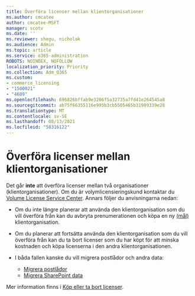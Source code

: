 ```yaml
---
title: Överföra licenser mellan klientorganisationer
ms.author: cmcatee
author: cmcatee-MSFT
manager: scotv
ms.date: ''
ms.reviewer: shegu, nicholak
ms.audience: Admin
ms.topic: article
ms.service: o365-administration
ROBOTS: NOINDEX, NOFOLLOW
localization_priority: Priority
ms.collection: Adm_O365
ms.custom:
- commerce_licensing
- "1500021"
- "4689"
ms.openlocfilehash: 696826bffab9e3206f5a32735a7fd41e264545a8
ms.sourcegitcommit: ab75f66355116e995b3cb5505465b31989339e28
ms.translationtype: MT
ms.contentlocale: sv-SE
ms.lasthandoff: 08/13/2021
ms.locfileid: "58316122"
---
```

# <a name="transfer-licenses-between-tenants"></a>Överföra licenser mellan klientorganisationer

Det går **inte** att överföra licenser mellan två organisationer (klientorganisationer). Om du är volymlicensieringskund kontaktar du [Volume License Service Center](https://support.microsoft.com/help/4471406/how-to-contact-the-microsoft-volume-licensing-service-center). Annars följer du anvisningarna nedan:

- Om du inte längre planerar att använda den klientorganisation som du [](https://admin.microsoft.com/Adminportal/Home?source=applauncher#/subscriptions) vill överföra från kan du avbryta prenumerationen och köpa en ny [(mål)](https://www.microsoft.com/microsoft-365/business/compare-all-microsoft-365-business-products?rtc=2&activetab=tab:primaryr2) klientorganisation.
- Om du planerar att fortsätta använda den klientorganisation som du vill [](https://docs.microsoft.com/microsoft-365/commerce/licenses/buy-licenses#buy-or-remove-licenses-for-your-business-subscription) överföra från kan du ta bort licenser som du har köpt för att minska kostnaden och köpa licenserna i den andra klientorganisationen.
- I båda fallen kanske du vill migrera postlådor och andra data:

    - [Migrera postlådor](https://docs.microsoft.com/Exchange/mailbox-migration/migrate-mailboxes-across-tenants)
    - [Migrera SharePoint data](https://aka.ms/modernSpoAdminCenter/CloudContentMigrations)

Mer information finns i [Köp eller ta bort licenser](https://docs.microsoft.com/microsoft-365/commerce/licenses/buy-licenses).